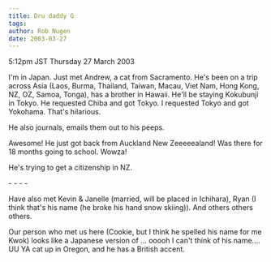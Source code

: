 ```yaml
---
title: Dru daddy G
tags: 
author: Rob Nugen
date: 2003-03-27
---
```


<p class=date>5:12pm JST Thursday 27 March 2003</p>

<p>I'm in Japan.  Just met Andrew, a cat from Sacramento.  He's been
on a trip across Asia (Laos, Burma, Thailand, Taiwan, Macau, Viet Nam,
Hong Kong, NZ, OZ, Samoa, Tonga), has a brother in Hawaii.  He'll be
staying Kokubunji in Tokyo.  He requested Chiba and got Tokyo.  I
requested Tokyo and got Yokohama.  That's hilarious.</p>

<p>He also journals, emails them out to his peeps.</p>

<p>Awesome!  He just got back from Auckland New Zeeeeealand!  Was
there for 18 months going to school.  Wowza!</p>

<p>He's trying to get a citizenship in NZ.</p>

<p>- - - -</p>

<p>Have also met Kevin & Janelle (married, will be placed in
Ichihara), Ryan (I think that's his name (he broke his hand snow
skiing)). And others others others.</p>

<p>Our person who met us here (Cookie, but I think he spelled his name
for me Kwok) looks like a Japanese version of ... ooooh I can't think
of his name.... UU YA cat up in Oregon, and he has a British
accent.</p>

